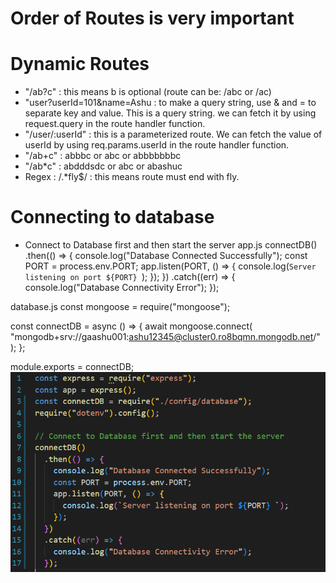 # Order of Routes is very important

# Dynamic Routes

- "/ab?c" : this means b is optional (route can be: /abc or /ac)
- "user?userId=101&name=Ashu : to make a query string, use & and = to separate key and value. This is a query string. we can fetch it by using request.query in the route handler function.
- "/user/:userId" : this is a parameterized route. We can fetch the value of userId by using req.params.userId in the route handler function.
- "/ab+c" : abbbc or abc or abbbbbbbc
- "/ab\*c" : abdddsdc or abc or abashuc
- Regex : /.\*fly$/ : this means route must end with fly.

# Connecting to database

- Connect to Database first and then start the server
  app.js
  connectDB()
  .then(() => {
  console.log("Database Connected Successfully");
  const PORT = process.env.PORT;
  app.listen(PORT, () => {
  console.log(`Server listening on port ${PORT} `);
  });
  })
  .catch((err) => {
  console.log("Database Connectivity Error");
  });

database.js
const mongoose = require("mongoose");

const connectDB = async () => {
await mongoose.connect(
"mongodb+srv://gaashu001:ashu12345@cluster0.ro8bqmn.mongodb.net/"
);
};

module.exports = connectDB;
![alt text](image.png)
